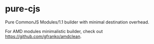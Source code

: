 pure-cjs
========

Pure CommonJS Modules/1.1 builder with minimal destination overhead.

For AMD modules minimalistic builder, check out https://github.com/gfranko/amdclean.
